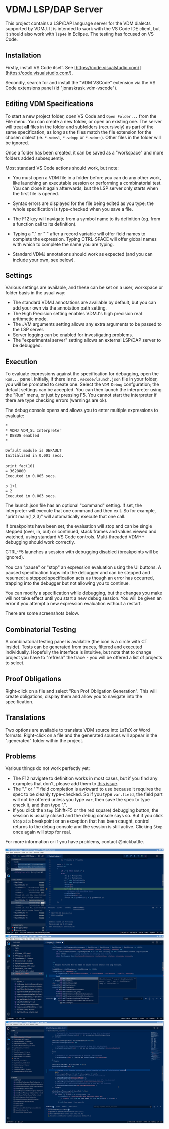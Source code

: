# VDMJ LSP/DAP Server

This project contains a LSP/DAP language server for the VDM dialects supported by VDMJ.
It is intended to work with the VS Code IDE client, but it should also work with `lsp4e` in Eclipse.
The testing has focused on VS Code.

## Installation

Firstly, install VS Code itself. See [https://code.visualstudio.com/](https://code.visualstudio.com/). 

Secondly, search for and install the "VDM VSCode" extension via the VS Code extensions panel (id "jonaskrask.vdm-vscode").


## Editing VDM Specifications

To start a new project folder, open VS Code and `Open Folder...` from the File menu. You can create a new folder, or open an existing one. The server will treat **all** files in the folder and subfolders (recursively) as part of the same specification, as long as the files match the file extension for the chosen dialect (ie. `*.vdmsl`, `*.vdmpp` or `*.vdmrt`). Other files in the folder will be ignored.

Once a folder has been created, it can be saved as a "workspace" and more folders added subsequently.

Most standard VS Code actions should work, but note:

- You must open a VDM file in a folder before you can do any other work, like launching an executable session or performing a combinatorial test. You can close it again afterwards, but the LSP server only starts when the first file is opened.

- Syntax errors are displayed for the file being edited as you type; the whole specification is type-checked when you save a file.

- The F12 key will navigate from a symbol name to its definition (eg. from a function call to its definition).

- Typing a "." or "\`" after a record variable will offer field names to complete the expression. Typing CTRL-SPACE will offer global names with which to complete the name you are typing.

- Standard VDMJ annotations should work as expected (and you can include your own, see below).

## Settings

Various settings are available, and these can be set on a user, workspace or folder basis in the usual way:

- The standard VDMJ annotations are available by default, but you can add your own via the annotation path setting.
- The High Precision setting enables VDMJ's high precision real arithmetic mode.
- The JVM arguments setting allows any extra arguments to be passed to the LSP server.
- Server logging can be enabled for investigating problems.
- The "experimental server" setting allows an external LSP/DAP server to be debugged.

## Execution

To evaluate expressions against the specification for debugging, open the `Run...` panel. Initially, if there is
no `.vscode/launch.json` file in your folder, you will be prompted to create one. Select the `VDM Debug`
confguration; the default settings can be accepted. You can then launch the interpreter using the "Run" menu,
or just by pressing F5. You cannot start the interpreter if there are type checking errors (warnings are ok).

The debug console opens and allows you to enter multiple expressions to evaluate:

```
*
* VDMJ VDM_SL Interpreter
* DEBUG enabled
*

Default module is DEFAULT
Initialized in 0.001 secs.

print fac(10)
= 3628800
Executed in 0.005 secs.

p 1+1
= 2
Executed in 0.003 secs.

```

The launch.json file has an optional "command" setting. If set, the interpreter will execute that one command and then exit. So for example, "print main(1,2,3)" will automatically execute that one call.

If breakpoints have been set, the evaluation will stop and can be single stepped (over, in, out) or continued,
stack frames and values viewed and watched, using standard VS Code controls. Multi-threaded VDM++ debugging should
work correctly.

CTRL-F5 launches a session with debugging disabled (breakpoints will be ignored).

You can "pause" or "stop" an expression evaluation using the UI buttons. A paused specification traps into the debugger and can be stepped and resumed; a stopped specification acts as though an error has occurred, trapping into the debugger but not allowing you to continue.

You can modify a specification while debugging, but the changes you make will not take effect until you start a
new debug session. You will be given an error if you attempt a new expression evaluation without a restart.

There are some screenshots below.

## Combinatorial Testing

A combinatorial testing panel is available (the icon is a circle with CT inside). Tests can be generated from traces, filtered and executed individually. Hopefully the interface is intuitive, but note that to change project you have to "refresh" the trace - you will be offered a list of projects to select.

## Proof Obligations

Right-click on a file and select "Run Prof Obligation Generation". This will create obligations, display them and allow you to navigate into the specification.

## Translations

Two options are available to translate VDM source into LaTeX or Word formats. Right-click on a file and the generated sources will appear in the ".generated" folder within the project.

## Problems

Various things do not work perfectly yet:

- The F12 navigate to definition works in most cases, but if you find any examples that don't, please add them to [this issue](https://github.com/jonaskrask/vdm-vscode/issues/6).
- The "." or "\`" field completion is awkward to use because it requires the spec to be cleanly type-checked. So if you type `var.field`, the field part will not be offered unless you type `var`, then save the spec to type check it, and then type ".".
- If you click the `Stop` (Shift-F5 or the red square) debugging button, the session is usually closed and the debug console says so. But if you click `Stop` at a breakpoint or an exception that has been caught, control returns to the debug console and the session is still active. Clicking `Stop` once again will stop for real.


For more information or if you have problems, contact @nickbattle.

![vscode session 1](images/vscode_screen.png)
![vscode session 2](images/completion_definitions.png)
![vscode session 3](images/annotation_example.png)
